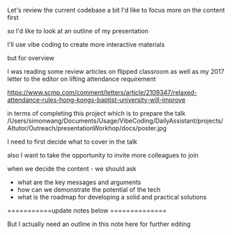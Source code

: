 Let's review the current codebase a bit
I'd like to focus more on the content first 

so I'd like to look at an outline of my presentation 

I'll use vibe coding to create more interactive materials 

but for overview 

I was reading some review articles on flipped classroom as well as my 2017 letter to the editor on lifting attendance requirement 

https://www.scmp.com/comment/letters/article/2109347/relaxed-attendance-rules-hong-kongs-baptist-university-will-improve 

in terms of completing this project which is to prepare the talk /Users/simonwang/Documents/Usage/VibeCoding/DailyAssistant/projects/AItutor/Outreach/presentationWorkhop/docs/poster.jpg

I need to first decide what to cover in the talk 

also I want to take the opportunity to invite more colleagues to join 

when we decide the content - we should ask 

- what are the key messages and arguments
- how can we demonstrate the potential of the tech
- what is the roadmap for developing a solid and practical solutions

===========update notes below ==============

But I actually need an outline in this note here for further editing
